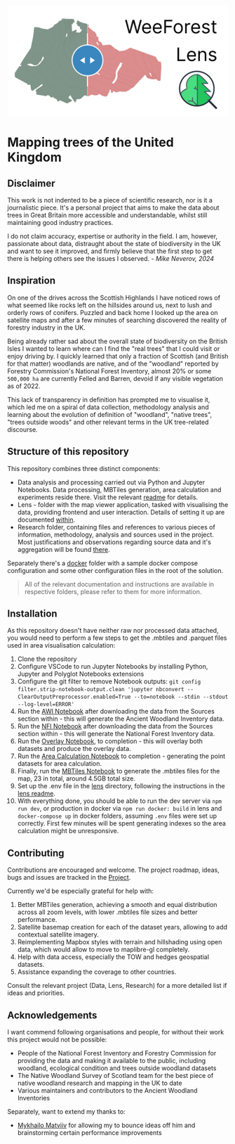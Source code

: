 ![WeeForest Lens Cover Image](assets/cover-compressed.png)

# Mapping trees of the United Kingdom

## Disclaimer

This work is not indented to be a piece of scientific research, nor is it a journalistic piece. It's a personal project that aims to make the data about trees in Great Britain more accessible and understandable, whilst still maintaining good industry practices.

I do not claim accuracy, expertise or authority in the field. I am, however, passionate about data, distraught about the state of biodiversity in the UK and want to see it improved, and firmly believe that the first step to get there is helping others see the issues I observed. *- Mike Neverov, 2024*

## Inspiration

On one of the drives across the Scottish Highlands I have noticed rows of what seemed like rocks left on the hillsides around us, next to lush and orderly rows of conifers. Puzzled and back home I looked up the area on satellite maps and after a few minutes of searching discovered the reality of forestry industry in the UK.

Being already rather sad about the overall state of biodiversity on the British Isles I wanted to learn where can I find the "real trees" that I could visit or enjoy driving by. I quickly learned that only a fraction of Scottish (and British for that matter) woodlands are native, and of the "woodland" reported by Forestry Commission's National Forest Inventory, almost 20% or some `500,000 ha` are currently Felled and Barren, devoid if any visible vegetation as of 2022.

This lack of transparency in definition has prompted me to visualise it, which led me on a spiral of data collection, methodology analysis and learning about the evolution of definition of "woodland", "native trees", "trees outside woods" and other relevant terms in the UK tree-related discourse.

## Structure of this repository

This repository combines three distinct components:

- Data analysis and processing carried out via Python and Jupyter Notebooks. Data processing, MBTiles generation, area calculation and experiments reside there. Visit the relevant [readme](data/README.md) for details.
- Lens - folder with the map viewer application, tasked with visualising the data, providing frontend and user interaction. Details of setting it up are documented [within](lens/README.md).
- Research folder, containing files and references to various pieces of information, methodology, analysis and sources used in the project. Most justifications and observations regarding source data and it's aggregation will be found [there](research/README.md).

Separately there's a [docker](docker) folder with a sample docker compose configuration and some other configuration files in the root of the solution.

> All of the relevant documentation and instructions are available in respective folders, please refer to them for more information.

## Installation

As this repository doesn't have neither raw nor processed data attached, you would need to perform a few steps to get the .mbtiles and .parquet files used in area visualisation calculation:

1. Clone the repository
1. Configure VSCode to run Jupyter Notebooks by installing Python, Jupyter and Polyglot Notebooks extensions
1. Configure the git filter to remove Notebook outputs: `git config filter.strip-notebook-output.clean 'jupyter nbconvert --ClearOutputPreprocessor.enabled=True --to=notebook --stdin --stdout --log-level=ERROR'`
1. Run the [AWI Notebook](data/uk_gb_awi.ipynb) after downloading the data from the Sources section within - this will generate the Ancient Woodland Inventory data.
1. Run the [NFI Notebook](data/uk_gb_nfi.ipynb) after downloading the data from the Sources section within - this will generate the National Forest Inventory data.
1. Run the [Overlay Notebook](data/uk_gb_nfi_awi_overlay.ipynb), to completion - this will overlay both datasets and produce the overlay data.
1. Run the [Area Calculation Notebook](data/uk_gb_areas.ipynb) to completion - generating the point datasets for area calculation.
1. Finally, run the [MBTiles Notebook](data/uk_gb_tiles.ipynb) to generate the .mbtiles files for the map, 23 in total, around 4.5GB total size.
1. Set up the .env file in the [lens](./lens/) directory, following the instructions in the [lens readme](./lens/README.md).
1. With everything done, you should be able to run the dev server via `npm run dev`, or production in docker via `npm run docker: build` in lens and `docker-compose up` in docker folders, assuming `.env` files were set up correctly. First few minutes will be spent generating indexes so the area calculation might be unresponsive.

## Contributing

Contributions are encouraged and welcome. The project roadmap, ideas, bugs and issues are tracked in the [Project](https://github.com/users/MNeverOff/projects/4).

Currently we'd be especially grateful for help with:

1. Better MBTiles generation, achieving a smooth and equal distribution across all zoom levels, with lower .mbtiles file sizes and better performance.
2. Satellite basemap creation for each of the dataset years, allowing to add contextual satellite imagery.
3. Reimplementing Mapbox styles with terrain and hillshading using open data, which would allow to move to maplibre-gl completely.
4. Help with data access, especially the TOW and hedges geospatial datasets.
5. Assistance expanding the coverage to other countries.

Consult the relevant project (Data, Lens, Research) for a more detailed list if ideas and priorities.

## Acknowledgements

I want commend following organisations and people, for without their work this project would not be possible:

- People of the National Forest Inventory and Forestry Commission for providing the data and making it available to the public, including woodland, ecological condition and trees outside woodland datasets
- The Native Woodland Survey of Scotland team for the best piece of native woodland research and mapping in the UK to date
- Various maintainers and contributors to the Ancient Woodland Inventories

Separately, want to extend my thanks to:

- [Mykhailo Matviiv](https://github.com/FireNero/) for allowing my to bounce ideas off him and brainstorming certain performance improvements
